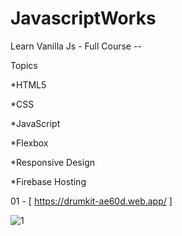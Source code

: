 # JavascriptWorks

Learn Vanilla Js - Full Course --

Topics

*HTML5

*CSS

*JavaScript

*Flexbox

*Responsive Design

*Firebase Hosting

01 - [ https://drumkit-ae60d.web.app/ ]

![1](https://user-images.githubusercontent.com/45499414/134909694-71cbb4d1-56b8-4a5a-8062-66575c8609f2.JPG)
